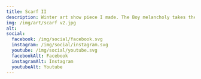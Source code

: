 ```yaml
---
title: Scarf II
description: Winter art show piece I made. The Boy melancholy takes the time to gaze at the moon on a cold snowy night.
img: /img/art/scarf v2.jpg
alt: 
social:
  facebook: /img/social/facebook.svg
  instagram: /img/social/instagram.svg
  youtube: /img/social/youtube.svg
  facebookAlt: Facebook
  instagramAlt: Instagram
  youtubeAlt: Youtube
---
```

